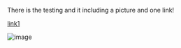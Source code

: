 There is the testing and it including a picture and one link!

[link1](https://something.com)

![image](sample.jpg)